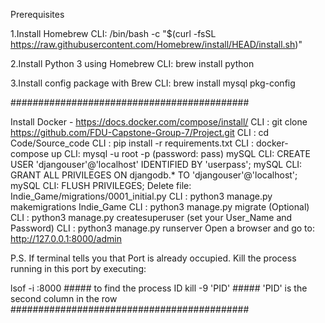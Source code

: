 Prerequisites

1.Install Homebrew CLI: /bin/bash -c "$(curl -fsSL https://raw.githubusercontent.com/Homebrew/install/HEAD/install.sh)"

2.Install Python 3 using Homebrew CLI: brew install python

3.Install config package with Brew CLI: brew install mysql pkg-config

###########################################

Install Docker - https://docs.docker.com/compose/install/
CLI : git clone https://github.com/FDU-Capstone-Group-7/Project.git
CLI : cd Code/Source_code
CLI : pip install -r requirements.txt
CLI : docker-compose up
CLI: mysql -u root -p (password: pass)
mySQL CLI: CREATE USER 'djangouser'@'localhost' IDENTIFIED BY 'userpass';
mySQL CLI: GRANT ALL PRIVILEGES ON djangodb.* TO 'djangouser'@'localhost';
mySQL CLI: FLUSH PRIVILEGES;
Delete file: Indie_Game/migrations/0001_initial.py
CLI : python3 manage.py makemigrations Indie_Game
CLI : python3 manage.py migrate
(Optional) CLI : python3 manage.py createsuperuser (set your User_Name and Password)
CLI : python3 manage.py runserver
Open a browser and go to: http://127.0.0.1:8000/admin

P.S. If terminal tells you that Port is already occupied. Kill the process running in this port by executing:

lsof -i :8000 ##### to find the process ID
kill -9 'PID' ##### 'PID' is the second column in the row
###########################################
